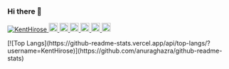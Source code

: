 ### Hi there 👋

<p align="left">
  <a href="https://github.com/KentHirose/KentHirose/">
    <img src="https://komarev.com/ghpvc/?username=KentHirose" alt="KentHirose" />
  </a>
  <a href="http://twitter.com/">
    <img height="20" src="https://img.shields.io/twitter/follow/needtocwriteusername?label=Twitter&logo=twitter&style=flat" />
  </a>
  <a href="https://github.com/KentHirose">
    <img height="20" src="https://img.shields.io/github/followers/KentHirose?label=follow&logo=github&style=flat" />
  </a>
  <a href="https://www.reddit.com/user/needtocwriteusername">
    <img height="20" src="https://img.shields.io/reddit/user-karma/combined/needtocwriteusername?label=Reddit&logo=reddit&style=flat" />
  </a>
  <a href="https://stackoverflow.com/users/572342424242/needtocwriteusername">
    <img height="20" src="https://img.shields.io/stackexchange/stackoverflow/r/31221412432?label=StackOverflow&logo=stack-overflow&style=flat" />
  </a>
  <a href="http://qiita.com/Kent7974">
    <img height="20" src="https://qiita-badge.apiapi.app/s/Kent7974/posts.svg" />
  </a>
  <//qiita.com/Kent7974">
    <img height="20" src="https://qiita-badge.apiapi.app/s/Kent7974/contributions.svg" />
  </a>
</p>
[![Top Langs](https://github-readme-stats.vercel.app/api/top-langs/?username=KentHirose)](https://github.com/anuraghazra/github-readme-stats)

